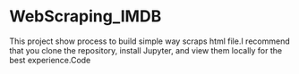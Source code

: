 # WebScraping_IMDB
This project show process to build simple way scraps html file.I recommend that you clone the repository, install Jupyter, and view them locally for the best experience.Code
